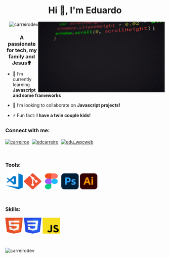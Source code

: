 <h1 align="center">Hi 👋, I'm Eduardo</h1>

<img align="right" alt="Coding" width="400" src="https://raw.githubusercontent.com/carreirodev/carreirodev/master/images/coding.gif"><p align="right"> <img src="https://komarev.com/ghpvc/?username=carreirodev&label=Profile%20views&color=0e75b6&style=flat" alt="carreirodev" /> </p>

<h3 align="center">A passionate for tech, my family and Jesus✟</h3>

-   🌱 I’m currently learning **Javascript and some frameworks**

-   👯 I’m looking to collaborate on **Javascript projects!**

-   ⚡ Fun fact: **I have a twin couple kids!**

<h3 align="left">Connect with me:</h3>
<p align="left">
<a href="https://linkedin.com/in/carreiroe" target="blank"><img align="center" src="https://img.shields.io/badge/LinkedIn-0077B5?style=for-the-badge&logo=linkedin&logoColor=white" alt="carreiroe"/></a>&nbsp;
<a href="https://www.behance.net/edcarreiro" target="blank"><img align="center" src="https://img.shields.io/badge/-Behance-blue?style=for-the-badge&logo=behance&logoColor=white" alt="edcarreiro"  /></a>&nbsp;
<a href="https://instagram.com/edu_wpcweb" target="blank"><img align="center" src="https://img.shields.io/badge/Instagram-E4405F?style=for-the-badge&logo=instagram&logoColor=white" alt="edu_wpcweb"/></a>&nbsp;
</p>
<p><br></p>

<h3 align="left">Tools:</h3>
<p align="left">
<a href="https://code.visualstudio.com/" target="blank"><img align="center" src="https://raw.githubusercontent.com/carreirodev/carreirodev/master/images/tools/vscode.svg" alt="Visual Studio Code" height="50" width="55"/></a>
<a href="https://git-scm.com/" target="blank"><img align="center" src="https://github.com/carreirodev/carreirodev/raw/master/images/tools/git.svg" alt="Git" height="50" width="55"/></a>
<a href="https://figma.com/" target="blank"><img align="center" src="https://github.com/carreirodev/carreirodev/raw/master/images/tools/figma.svg" alt="Figma" height="50" width="55"/></a>
<a href="https://www.adobe.com/br/products/illustrator.html" target="blank"><img align="center" src="https://github.com/carreirodev/carreirodev/raw/master/images/tools/adphotoshop.svg" alt="Photoshop" height="50" width="55"/></a>
<a href="https://www.adobe.com/br/products/photoshop.html" target="blank"><img align="center" src="https://github.com/carreirodev/carreirodev/raw/master/images/tools/adillustrator.svg" alt="Illustrator" height="50" width="55"/></a>

</p>
<p><br></p>
<h3 align="left">Skills:</h3>
<p align="left">
<a href="https://www.w3.org/html/" target="blank"><img align="center" src="https://raw.githubusercontent.com/carreirodev/carreirodev/master/images/skills/html5.svg" alt="HTML 5" height="50" width="55" /></a>
<a href="https://www.w3schools.com/css/" target="blank"><img align="center" src="https://github.com/carreirodev/carreirodev/raw/master/images/skills/css.svg" alt="CSS 3" height="50" width="55" /></a>
<a href="https://developer.mozilla.org/en-US/docs/Web/JavaScript" target="blank"><img align="center" src="https://github.com/carreirodev/carreirodev/raw/master/images/skills/javascript.svg" alt="Javascript" height="50" width="55" /></a>
</p>

<p><br></p>
<p><img align="left" style="display:block; padding-bottom: 50px" src="https://github-readme-stats.vercel.app/api/top-langs?username=carreirodev&show_icons=true&locale=en&layout=compact" alt="carreirodev" /></p>

<p><br></p>

